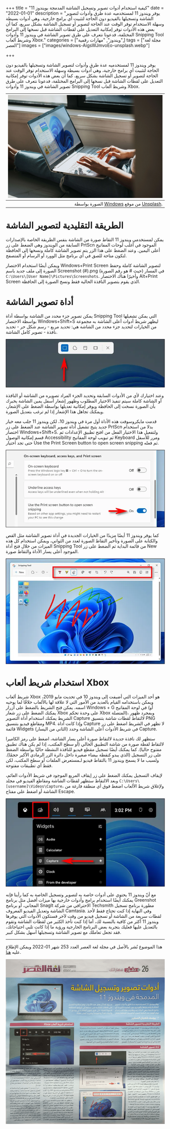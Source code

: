 +++
title = "كيفية استخدام أدوات تصوير وتسجيل الشاشة المدمجة بويندوز 11"
date = "2022-01-01"
description = "يوفر ويندوز 11 لمستخدميه عدة طرق وأدوات لتصوير الشاشة وتسجيلها بالفيديو دون الحاجة لتثبيت أي برامج خارجية، وهي أدوات بسيطة وسهلة الاستخدام توفر الوقت عند الحاجة لتصوير أو تسجيل الشاشة بشكل سريع، كما أن بعض هذه الأدوات توفر إمكانية التعديل على لقطات الشاشة قبل نسخها إلى البرامج المختلفة، فدعونا نتعرف على طرق تصوير الشاشة في ويندوز 11 وأدوات Snipping Tool وشريط ألعاب Xbox."
categories = ["ويندوز", "مهارات رقمية",]
tags = ["مجلة لغة العصر"]
images = ["images/windows-AigsWJmvoEo-unsplash.webp"]

+++

يوفر ويندوز 11 لمستخدميه عدة طرق وأدوات لتصوير الشاشة وتسجيلها بالفيديو دون الحاجة لتثبيت أي برامج خارجية، وهي أدوات بسيطة وسهلة الاستخدام توفر الوقت عند الحاجة لتصوير أو تسجيل الشاشة بشكل سريع، كما أن بعض هذه الأدوات توفر إمكانية التعديل على لقطات الشاشة قبل نسخها إلى البرامج المختلفة، فدعونا نتعرف على طرق تصوير الشاشة في ويندوز 11 وأدوات Snipping Tool وشريط ألعاب Xbox.

|           ![photo](images/windows-AigsWJmvoEo-unsplash.webp) |
| -----------------------------------------------------------: |
| الصورة بواسطة [Windows](https://unsplash.com/@windows?utm_source=unsplash&utm_medium=referral&utm_content=creditCopyText) من موقع [Unsplash](https://unsplash.com/s/photos/windows-11?utm_source=unsplash&utm_medium=referral&utm_content=creditCopyText). |

# الطريقة التقليدية لتصوير الشاشة

يمكن لمستخدمي ويندوز 11 التقاط صورة من الشاشة بنفس الطريقة الخاصة بالإصدارات السابقة من الويندوز وهي الضغط على زر PrtScn الموجود في أغلب لوحات المفاتيح أعلى اليمين. وعند الضغط على هذا الزر يتم تصوير الشاشة كاملة ونسخها إلى الحافظة لتكون متاحة للصق في أي برنامج مثل الوورد أو الرسام أو المتصفح.

ويمكن أيضًا استخدام الاختصار Windows+Print Screen لتصوير الشاشة كاملة وحفظ الصورة إلى ملف جديد باسم Screenshot (#).png (حيث # هو رقم الصورة) في المسار `C:\Users\[User Name]\Pictures\Screenshots`. وأخيرًا هناك الاختصار Alt+Print Screen الذي يقوم بتصوير النافذة الحالية فقط ونسخ الصورة إلى الحافظة.

 

# أداة تصوير الشاشة

يمكن تصوير جزء محدد من الشاشة بواسطة أداة Snipping Tool التي يمكن تشغيلها بواسطة الاختصار Windows+Shift+S ليظهر شريط أدوات أعلى الشاشة به مجموعة من الخيارات لتحديد جزء محدد من الشاشة هي: تحديد مربع - رسم شكل حر - تحديد نافذة - تصوير كامل الشاشة.

![img](images/1.png)

وعند اختيارك لأي من الأدوات السابقة وتحديد الجزء المراد تصويره من الشاشة أو النافذة أو الشاشة كاملة سيتم تنفيذ الاختيار المطلوب وظهور إشعار أسفل يمين الشاشة يخبرك بأن الصورة نسخت إلى الحافظة ويوفر إمكانية تعديلها بواسطة الضغط على الإشعار، ويمكنك تجاهل هذا الإشعار إذا لم ترغب بتعديل الصورة.

قدمت مايكروسوفت هذه الأداة أول مرة في ويندوز 10، لكن ويندوز 11 جلب معه خيار جديد يتيح تشغيل أداة تصوير الشاشة عند الضغط على زر PrtScn بدلا من استخدام اختصار Windows+Shift+S. ولتفعيل هذا الاختيار الفعل من افتح تطبيق الإعدادات ثم قسم إمكانية الوصول Accessibility ثم تبويب لوحة المفاتيح Keyboard ومرر للأسفل حتى تجد اختيار Use the Print Screen button to open screen snipping ثم فعله.

![img](images/2.png)

كما يوفر ويندوز 11 أيضًا مزيدًا من الخيارات الجديدة في أداة تصوير الشاشة مثل القص والكتابة على الصورة وتأخير التقاط الصورة لعدد من الثواني، ويمكن استخدام كل هذه الميزات من خلال فتح أداة Snipping Tool من قائمة البداية ثم الضغط على زر New الموجود أعلى يسار الأداة والتقاط صورة.

![img](images/3.png)

# استخدام شريط ألعاب Xbox

شريط ألعاب Xbox هو أحد الميزات التي أضيفت إلى ويندوز 10 في تحديث مايو 2019، ويمكن باستخدامه القيام بالعديد من الأمور التي لا علاقة لها بالألعاب خلافًا لما يوحيه اسمه. يمكن فتح الشريط بالضغط على أزرار Windows + G في لوحة المفاتيح (أو يمكنك الضغط على زر شعار Xbox على وحدة تحكم Xbox المتصلة)، وبمجرد ظهور الشريط يمكنك استخدام أداة التصوير Capture لالتقاط لقطات شاشة بتنسيق PNG ومقاطع فيديو بتنسيق MP4. وإذا كانت أداة Capture لا تظهر في الشريط اضغط على زر قائمة Widgets (الثاني من اليسار) في شريط الأدوات أعلى الشاشة وحدد Capture. 

ستظهر لك نافذة جديدة لالتقاط صورة أعلى يسار الشاشة، اضغط على رمز الكاميرا لالتقاط لقطة صورة من شاشة التطبيق الحالي (أو سطح المكتب، إذا لم يكن هناك تطبيق مفتوح حاليا). كما يمكنك أيضًا تسجيل مقطع فيديو للنافذة النشطة حاليًا بواسطة الضغط على زر التسجيل (الذي يبدو كنقطة بيضاء صغيرة داخل دائرة الزر الرمادي الأكبر حجمًا). ولسبب ما لا يسمح ويندوز 11 بالتقاط فيديو لـمستعرض الملفات أو سطح المكتب، لكن فقط أي تطبيقات مفتوحة.

لإيقاف التسجيل يمكنك الضغط على زر إيقاف المربع الموجود في شريط الأدوات العائم، وبعد الالتقاط ستظهر لقطات الشاشة ومقاطع الفيديو في مجلد `C:\Users\[username]\Videos\Capture`، ولإغلاق شريط الألعاب اضغط فوق أي منطقة فارغة من الشاشة أو اضغط على مفتاح Escape.

![img](images/4.png)

مع أنّ ويندوز 11 يحتوي على أدوات خاصة به لتصوير وتسجيل الخاصة به كما رأينا فإنه يمكنك أيضًا استخدام برامج وأدوات خارجية بها ميزات أفضل مثل برنامج Greenshot المجاني، أو برنامج SnagIt الاحترافي من شركة Techsmith مطورة برنامج تسجيل الشاشة وتعديل الفيديو المعروف Camtasia. وفي النهاية إذا كنت تحتاج فقط لأخذ لقطات سريعة من الشاشة أو تسجيل فيديو من وقت لآخر فستكون الأدوات التي يوفرها ويندوز 11 أكثر من كافية بالنسبة لك، أما إذا كنت تأخذ الكثير من لقطات الشاشة وتقوم بالتعديل عليها فعليك بتجربة بعض البرنامج الخارجية ورؤية ما إذا كانت تلبي احتياجاتك، فقد تجعل تعاملك مع تصوير الشاشة وتسجيلها أسهل بشكل كبير.

---

هذا الموضوع نُشر باﻷصل في مجلة لغة العصر العدد 253 شهر 01-2022 ويمكن الإطلاع عليه [هنا](https://drive.google.com/file/d/1sG1Z8Uukgy41SQ1QoiFK27BM7iXO25MS/view?usp=sharing).

![img](images/253-2.png)
